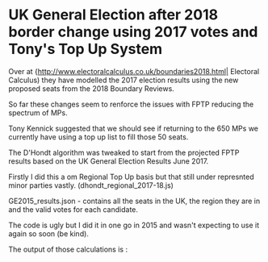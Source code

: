 # UK General Election after 2018 border change using 2017 votes and Tony's Top Up System

Over at {http://www.electoralcalculus.co.uk/boundaries2018.html| Electoral Calculus)
they have modelled the 2017 election results using the new proposed seats from the 2018 Boundary Reviews. 

So far these changes seem to renforce the issues with FPTP reducing the spectrum of MPs.

Tony Kennick suggested that we should see if returning to the 650 MPs we currently have using a top up list to fill those 50 seats.

The D'Hondt algorithm was tweaked to start from the projected FPTP results based on the UK General Election Results June 2017.

Firstly I did this a om Regional Top Up basis but that still under represnted minor  parties vastly. (dhondt_regional_2017-18.js)



GE2015_results.json - contains all the seats in the UK, the region they are in and the valid votes for each candidate.

The code is ugly but I did it in one go in 2015 and wasn't expecting to use it again so soon (be kind).

The output of those calculations is :


